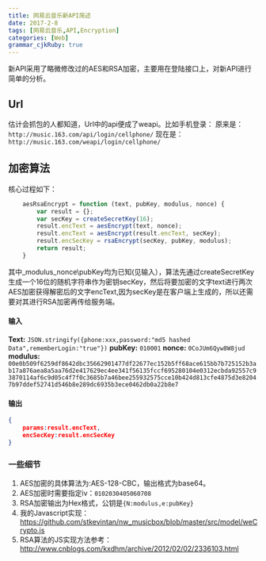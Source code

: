 ```yaml
---
title: 网易云音乐新API简述
date: 2017-2-8
tags: [网易云音乐,API,Encryption]
categories: [Web]
grammar_cjkRuby: true
---
```



新API采用了略微修改过的AES和RSA加密，主要用在登陆接口上，对新API进行简单的分析。
## Url
估计会抓包的人都知道，Url中的api便成了weapi。比如手机登录：
原来是：`http://music.163.com/api/login/cellphone/`
现在是：`http://music.163.com/weapi/login/cellphone/`

## 加密算法
核心过程如下：
```Javascript
    aesRsaEncrypt = function (text, pubKey, modulus, nonce) {
        var result = {};
        var secKey = createSecretKey(16);
        result.encText = aesEncrypt(text, nonce);
        result.encText = aesEncrypt(result.encText, secKey);
        result.encSecKey = rsaEncrypt(secKey, pubKey, modulus);
        return result;
    }
```
<!--more-->
其中_modulus\_nonce\pubKey均为已知(见输入），算法先通过createSecretKey生成一个16位的随机字符串作为密钥secKey，然后将要加密的文字text进行两次AES加密获得解密后的文字encText,因为secKey是在客户端上生成的，所以还需要对其进行RSA加密再传给服务端。

#### 输入
__Text:__ `JSON.stringify({phone:xxx,password:"md5 hashed Data",rememberLogin:"true"})`
__pubKey:__ `010001`
__nonce:__ `0CoJUm6Qyw8W8jud`
__modulus:__ `00e0b509f6259df8642dbc35662901477df22677ec152b5ff68ace615bb7b725152b3ab17a876aea8a5aa76d2e417629ec4ee341f56135fccf695280104e0312ecbda92557c93870114af6c9d05c4f7f0c3685b7a46bee255932575cce10b424d813cfe4875d3e82047b97ddef52741d546b8e289dc6935b3ece0462db0a22b8e7`

#### 输出
```JSON
{
    params:result.encText,
    encSecKey:result.encSecKey
}
```

### 一些细节
1. AES加密的具体算法为:AES-128-CBC，输出格式为base64。
2. AES加密时需要指定iv：`0102030405060708`
3. RSA加密输出为Hex格式，公钥是`{N:modulus,e:pubKey}`
4. 我的Javascript实现：<https://github.com/stkevintan/nw_musicbox/blob/master/src/model/weCrypto.js>
5. RSA算法的JS实现方法参考：<http://www.cnblogs.com/kxdhm/archive/2012/02/02/2336103.html>

